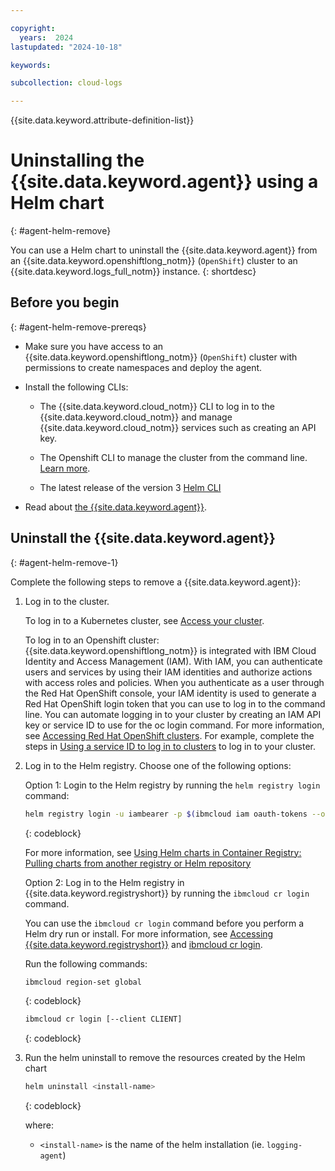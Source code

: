 ```yaml
---

copyright:
  years:  2024
lastupdated: "2024-10-18"

keywords:

subcollection: cloud-logs

---
```


{{site.data.keyword.attribute-definition-list}}


# Uninstalling the {{site.data.keyword.agent}} using a Helm chart
{: #agent-helm-remove}

You can use a Helm chart to uninstall the {{site.data.keyword.agent}} from an {{site.data.keyword.openshiftlong_notm}} (`OpenShift`) cluster to an {{site.data.keyword.logs_full_notm}} instance.
{: shortdesc}


## Before you begin
{: #agent-helm-remove-prereqs}

- Make sure you have access to an {{site.data.keyword.openshiftlong_notm}} (`OpenShift`) cluster with permissions to create namespaces and deploy the agent.

- Install the following CLIs:

    - The {{site.data.keyword.cloud_notm}} CLI to log in to the {{site.data.keyword.cloud_notm}} and manage {{site.data.keyword.cloud_notm}} services such as creating an API key.

    - The Openshift CLI to manage the cluster from the command line. [Learn more](/docs/openshift?topic=openshift-cli-install).

    - The latest release of the version 3 [Helm CLI](https://github.com/helm/helm/releases)

- Read about [the {{site.data.keyword.agent}}](/docs/cloud-logs?topic=cloud-logs-agent-about).


## Uninstall the {{site.data.keyword.agent}}
{: #agent-helm-remove-1}

Complete the following steps to remove a {{site.data.keyword.agent}}:

1. Log in to the cluster.

    To log in to a Kubernetes cluster, see [Access your cluster](/docs/containers?topic=containers-access_cluster).

    To log in to an Openshift cluster: {{site.data.keyword.openshiftlong_notm}} is integrated with IBM Cloud Identity and Access Management (IAM). With IAM, you can authenticate users and services by using their IAM identities and authorize actions with access roles and policies. When you authenticate as a user through the Red Hat OpenShift console, your IAM identity is used to generate a Red Hat OpenShift login token that you can use to log in to the command line. You can automate logging in to your cluster by creating an IAM API key or service ID to use for the oc login command. For more information, see [Accessing Red Hat OpenShift clusters](/docs/openshift?topic=openshift-access_cluster#access_automation). For example, complete the steps in [Using a service ID to log in to clusters](/docs/openshift?topic=openshift-access_cluster#access_service_id) to log in to your cluster.

2. Log in to the Helm registry. Choose one of the following options:

    Option 1: Login to the Helm registry by running the `helm registry login` command:

    ```sh
    helm registry login -u iambearer -p $(ibmcloud iam oauth-tokens --output json | jq -r .iam_token | cut -d " " -f2) icr.io
    ```
    {: codeblock}

    For more information, see [Using Helm charts in Container Registry: Pulling charts from another registry or Helm repository](/docs/Registry?topic=Registry-registry_helm_charts#registry_helm_charts_pull)

    Option 2:  Log in to the Helm registry in {{site.data.keyword.registryshort}} by running the `ibmcloud cr login` command.

    You can use the `ibmcloud cr login` command before you perform a Helm dry run or install. For more information, see [Accessing {{site.data.keyword.registryshort}}](/docs/Registry?topic=Registry-registry_access) and [ibmcloud cr login](/docs/Registry?topic=Registry-containerregcli#bx_cr_login).

    Run the following commands:

    ```sh
    ibmcloud region-set global
    ```
    {: codeblock}

    ```sh
    ibmcloud cr login [--client CLIENT]
    ```
    {: codeblock}

3. Run the helm uninstall to remove the resources created by the Helm chart

   ```sh
   helm uninstall <install-name>
   ```
   {: codeblock}

    where:

    - `<install-name>` is the name of the helm installation (ie. `logging-agent`)
 
